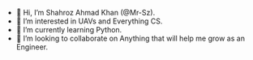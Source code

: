 - 👋 Hi, I’m Shahroz Ahmad Khan (@Mr-Sz).
- 👀 I’m interested in UAVs and Everything CS.
- 🌱 I’m currently learning Python.
- 💞️ I’m looking to collaborate on Anything that will help me grow as an Engineer.
